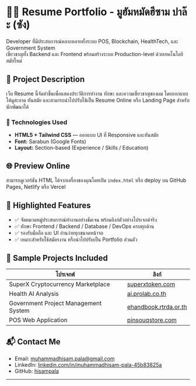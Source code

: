 # 🧑‍💻 Resume Portfolio - มูฮัมหมัดฮีซาม ปาล๊ะ (ซัง)

Developer ที่มีประสบการณ์หลากหลายทั้งระบบ POS, Blockchain, HealthTech, และ Government System  
เชี่ยวชาญทั้ง Backend และ Frontend พร้อมสร้างระบบ Production-level ด้วยเทคโนโลยีสมัยใหม่

## 📄 Project Description

เว็บ Resume นี้จัดทำขึ้นเพื่อแสดงประวัติการทำงาน ทักษะ และความเชี่ยวชาญของผม โดยออกแบบให้ดูสะอาด ทันสมัย และสามารถนำไปปรับใช้เป็น Resume Online หรือ Landing Page สำหรับนักพัฒนาได้

### 🔧 Technologies Used
- **HTML5 + Tailwind CSS** — ออกแบบ UI ที่ Responsive และทันสมัย
- **Font:** Sarabun (Google Fonts)
- **Layout:** Section-based (Experience / Skills / Education)

## 🌐 Preview Online
สามารถดูเวอร์ชัน HTML ได้จากเครื่องของคุณโดยเปิด `index.html` หรือ deploy บน GitHub Pages, Netlify หรือ Vercel

## 🧠 Highlighted Features

- ✅ จัดหมวดหมู่ประสบการณ์ทำงานอย่างชัดเจน พร้อมลิงก์ตัวอย่างโปรเจกต์จริง
- ✅ ทักษะ Frontend / Backend / Database / DevOps ครบทุกด้าน
- ✅ รองรับมือถือ และ UI อ่านง่ายทุกขนาดหน้าจอ
- ✅ เหมาะสำหรับใช้สมัครงาน หรือนำไปปรับเป็น Portfolio ส่วนตัว

## 🔗 Sample Projects Included

| โปรเจกต์ | ลิงก์ |
|----------|--------|
| SuperX Cryptocurrency Marketplace | [superxtoken.com](https://superxtoken.com/) |
| Health AI Analysis | [ai.prolab.co.th](https://ai.prolab.co.th/th) |
| Government Project Management System | [ehandbook.rtrda.or.th](https://ehandbook.rtrda.or.th/) |
| POS Web Application | [pinsouqstore.com](https://pinsouqstore.com/) |

## 📬 Contact Me

- Email: [muhammadhisam.pala@gmail.com](mailto:muhammadhisam.pala@gmail.com)
- LinkedIn: [linkedin.com/in/muhammadhisam-pala-45b83825a](https://linkedin.com/in/muhammadhisam-pala-45b83825a)
- GitHub: [hisampala](https://github.com/hisampala)

---

